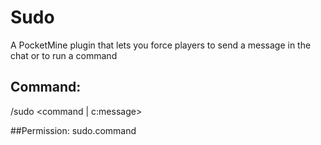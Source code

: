 # Sudo
A PocketMine plugin that lets you force players to send a message in the chat or to run a command

## Command:
/sudo <player> <command | c:message>
  
##Permission:
sudo.command

